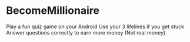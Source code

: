 # BecomeMillionaire
Play a fun quiz game on your Android Use your 3 lifelines if you get stuck Answer questions correctly to earn more money (Not real money).
